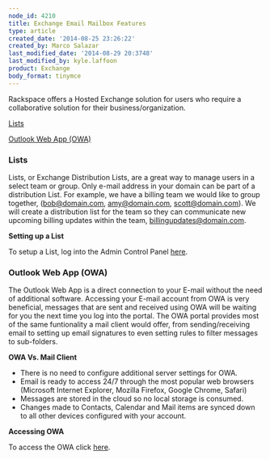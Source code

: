 ```yaml
---
node_id: 4210
title: Exchange Email Mailbox Features
type: article
created_date: '2014-08-25 23:26:22'
created_by: Marco Salazar
last_modified_date: '2014-08-29 20:3748'
last_modified_by: kyle.laffoon
product: Exchange
body_format: tinymce
---
```


Rackspace offers a Hosted Exchange solution for users who require a
collaborative solution for their business/organization. 

[Lists](lists)

[Outlook Web App (OWA)](#owa)

 

### Lists

Lists, or Exchange Distribution Lists, are a great way to manage users
in a select team or group. Only e-mail address in your domain can be
part of a distribution List. For example, we have a billing team we
would like to group together, (bob@domain.com, amy@domain.com,
scott@domain.com). We will create a distribution list for the team so
they can communicate new upcoming billing updates within the team,
billingupdates@domain.com.

**Setting up a List**

To setup a List, log into the Admin Control Panel
[here](https://cp.rackspace.com/Exchange/Mail/Lists/ "here").[\
](https://cp.rackspace.com/EmailHosting/Mail/GroupLists "here")

 

### **Outlook Web App (OWA)**

The Outlook Web App is a direct connection to your E-mail without the
need of additional software. Accessing your E-mail account from OWA is
very beneficial, messages that are sent and received using OWA will be
waiting for you the next time you log into the portal. The OWA portal
provides most of the same funtionality a mail client would offer, from
sending/receiving email to setting up email signatures to even setting
rules to filter messages to sub-folders. 

**OWA Vs. Mail Client**

-   There is no need to configure additional server settings for OWA.
-   Email is ready to access 24/7 through the most popular web browsers
    (Microsoft Internet Explorer, Mozilla Firefox, Google Chrome,
    Safari)
-   Messages are stored in the cloud so no local storage is consumed. 
-   Changes made to Contacts, Calendar and Mail items are synced down to
    all other devices configured with your account. 

**Accessing OWA**

To access the OWA click [here](https://apps.rackspace.com "here").

